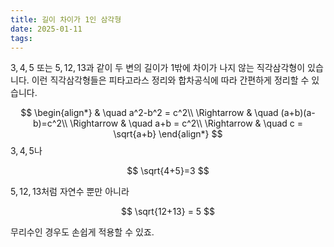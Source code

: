 ```yaml
---
title: 길이 차이가 1인 삼각형
date: 2025-01-11
tags:
---
```

$3,4,5$ 또는 $5, 12, 13$과 같이 두 변의 길이가 $1$밖에 차이가 나지 않는 직각삼각형이 있습니다. 이런 직각삼각형들은 피타고라스 정리와 합차공식에 따라 간편하게 정리할 수 있습니다. 

$$
\begin{align*}
& \quad a^2-b^2 = c^2\\
\Rightarrow & \quad (a+b)(a-b)=c^2\\
\Rightarrow & \quad a+b = c^2\\
\Rightarrow & \quad c = \sqrt{a+b}
\end{align*}
$$ 
$3,4,5$나

$$
\sqrt{4+5}=3
$$

$5, 12, 13$처럼 자연수 뿐만 아니라

$$
\sqrt{12+13} = 5
$$

무리수인 경우도 손쉽게 적용할 수 있죠.